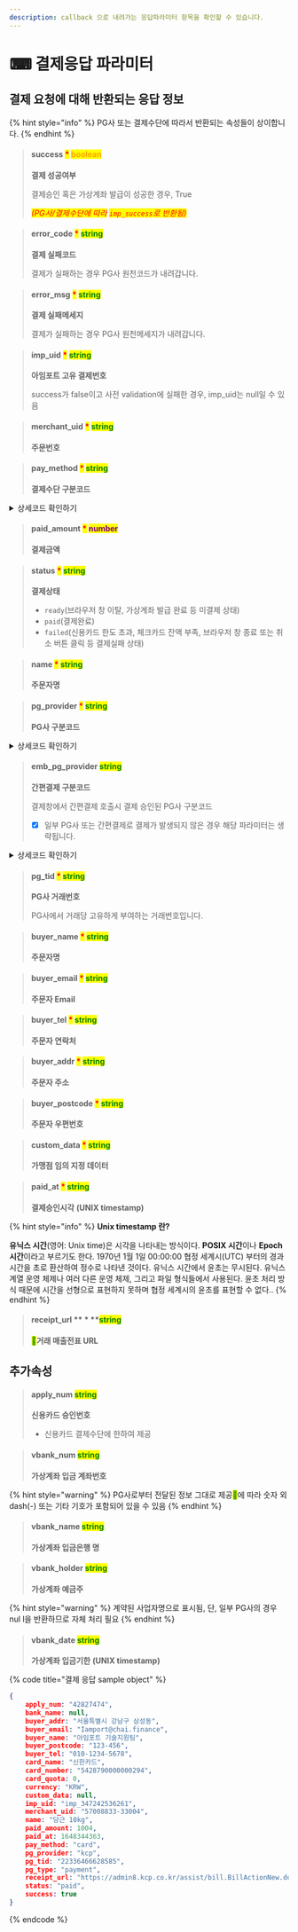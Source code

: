 ```yaml
---
description: callback 으로 내려가는 응답파라미터 항목을 확인할 수 있습니다.
---
```


# ⌨ 결제응답 파라미터

## 결제 요청에 대해 반환되는 응답 정보

{% hint style="info" %}
PG사 또는 결제수단에 따라서 반환되는 속성들이 상이합니다.
{% endhint %}

> #### success  <mark style="color:red;">\*</mark>  <mark style="color:orange;">boolean</mark>
>
> **결제 성공여부**&#x20;
>
> 결제승인 혹은 가상계좌 발급이 성공한 경우, True
>
> _<mark style="color:red;">(PG사/결제수단에 따라</mark> <mark style="color:red;"></mark><mark style="color:red;">`imp_success`</mark><mark style="color:red;">로 반환됨)</mark>_

> #### error\_code  <mark style="color:orange;"></mark>  <mark style="color:red;">\*</mark>  <mark style="color:orange;"></mark>  <mark style="color:green;">string</mark>
>
> **결제 실패코드**
>
> 결제가 실패하는 경우 PG사 원천코드가 내려갑니다.

> #### error\_msg  <mark style="color:red;">\*</mark>  <mark style="color:green;">string</mark>
>
> **결제 실패메세지**
>
> 결제가 실패하는 경우 PG사 원천메세지가 내려갑니다.

> #### imp\_uid  <mark style="color:red;">\*</mark>  <mark style="color:green;">string</mark>
>
> **아임포트 고유 결제번호**
>
> success가 false이고 사전 validation에 실패한 경우, imp\_uid는 null일 수 있음

> #### merchant\_uid  <mark style="color:green;"></mark>  <mark style="color:red;">\*</mark> <mark style="color:green;">string</mark>
>
> **주문번호**

> #### pay\_method  <mark style="color:green;"></mark>  <mark style="color:red;">\*</mark>  <mark style="color:green;">string</mark>
>
> **결제수단 구분코드**

<details>

<summary>상세코드 확인하기</summary>

* `card` **** (신용카드)
* `trans`(실시간계좌이체)
* `vbank`(가상계좌)
* `phone`(휴대폰소액결제)
* `samsung`(삼성페이 / <mark style="color:red;">이니시스, KCP 전용</mark>)
* `kpay`(KPay앱 직접호출 / <mark style="color:red;">이니시스 전용</mark>)
* `kakaopay`(카카오페이 직접호출 / <mark style="color:red;">이니시스, KCP, 나이스페이먼츠 전용</mark>)
* `payco`(페이코 직접호출 / <mark style="color:red;">이니시스, KCP 전용</mark>)
* `lpay`(LPAY 직접호출 / <mark style="color:red;">이니시스 전용</mark>)
* `ssgpay`(SSG페이 직접호출 / <mark style="color:red;">이니시스 전용</mark>)
* `tosspay`(토스간편결제 직접호출 / <mark style="color:red;">이니시스 전용</mark>)
* `cultureland`(문화상품권 / <mark style="color:red;">이니시스, 토스페이먼츠(구 LG U+), KCP 전용</mark>)
* `smartculture`(스마트문상 / <mark style="color:red;">이니시스, 토스페이먼츠(구 LG U+), KCP 전용</mark>)
* `happymoney`(해피머니 / <mark style="color:red;">이니시스, KCP 전용</mark>)
* `booknlife`(도서문화상품권 / <mark style="color:red;">토스페이먼츠(구 LG U+), KCP 전용</mark>)
* `point`(베네피아 포인트 등 포인트 결제 / <mark style="color:red;">KCP 전용</mark>)
* `wechat`(위쳇페이 / <mark style="color:red;">엑심베이 전용</mark>)
* `alipay`(알리페이 / <mark style="color:red;">엑심베이 전용</mark>)
* `unionpay`(유니온페이 / <mark style="color:red;">엑심베이 전용</mark>)
* `tenpay`(텐페이 / <mark style="color:red;">엑심베이 전용</mark>)

</details>

> #### paid\_amount  <mark style="color:green;"></mark>  <mark style="color:red;">\*</mark>  <mark style="color:green;"></mark>  <mark style="color:purple;">number</mark>
>
> **결제금액**

> #### status  <mark style="color:purple;"></mark>  <mark style="color:red;">\*</mark>  <mark style="color:purple;"></mark>  <mark style="color:green;">string</mark>
>
> **결제상태**
>
> * `ready`(브라우저 창 이탈, 가상계좌 발급 완료 등 미결제 상태)
> * `paid`(결제완료)
> * `failed`(신용카드 한도 초과, 체크카드 잔액 부족, 브라우저 창 종료 또는 취소 버튼 클릭 등 결제실패 상태)

> #### name  <mark style="color:green;"></mark>  <mark style="color:red;">\*</mark>  <mark style="color:green;">string</mark>
>
> **주문자명**

> #### pg\_provider  <mark style="color:red;">\*</mark>  <mark style="color:green;">string</mark>
>
> **PG사 구분코드**

<details>

<summary>상세코드 확인하기</summary>

* `html5_inicis`(이니시스웹표준)
* `inicis`(이니시스ActiveX결제창)
* `kcp`(NHN KCP)
* `kcp_billing`(NHN KCP 정기결제)
* `uplus`(토스페이먼츠(구 LG U+))
* `nice`(나이스페이)
* `jtnet`(JTNet)
* `kicc`(한국정보통신)
* `bluewalnut`(블루월넛)
* `kakaopay`(카카오페이)
* `danal`(다날휴대폰소액결제)
* `danal_tpay`(다날일반결제)
* `mobilians`(모빌리언스 휴대폰소액결제)
* `chai`(차이 간편결제)
* `syrup`(시럽페이)
* `payco`(페이코)
* `paypal`(페이팔)
* `eximbay`(엑심베이)
* `naverpay`(네이버페이-결제형)
* `naverco`(네이버페이-주문형)
* `smilepay`(스마일페이)
* `alipay`(알리페이)
* `paymentwall`(페이먼트월)
* `payple`(페이플)
* `eximbay`(엑심베이)
* `tosspay`(토스간편결제)
* `smartro`(스마트로)
* `settle`(세틀뱅크

</details>

> #### emb\_pg\_provider  <mark style="color:green;">string</mark>
>
> **간편결제 구분코드**
>
> 결제창에서 간편결제 호출시 결제 승인된 PG사 <mark style="color:green;"></mark> 구분코드
>
> * [x] 일부 PG사 또는 간편결제로 결제가 발생되지 않은 경우 해당 파라미터는 생략됩니다.

<details>

<summary>상세코드 확인하기</summary>

* Naver Pay
* Kako Pay
* Payco
* Samsung Pay
* SSG Pay
* L.pay
* Kpay

</details>

> #### pg\_tid  <mark style="color:red;">\*</mark> <mark style="color:green;">string</mark>
>
> **PG사 거래번호**
>
> PG사에서 거래당 고유하게 부여하는 거래번호입니다.

> #### buyer\_name  <mark style="color:green;"></mark>  <mark style="color:red;">\*</mark>  <mark style="color:green;">string</mark>
>
> **주문자명**

> #### buyer\_email <mark style="color:green;"></mark>  <mark style="color:red;">\*</mark>  <mark style="color:green;">string</mark>
>
> **주문자 Email**

> #### buyer\_tel  <mark style="color:green;"></mark>  <mark style="color:red;">\*</mark>  <mark style="color:green;">string</mark>
>
> **주문자 연락처**

> #### buyer\_addr  <mark style="color:green;"></mark>  <mark style="color:red;">\*</mark>  <mark style="color:green;">string</mark>
>
> **주문자 주소**

> #### buyer\_postcode  <mark style="color:green;"></mark>  <mark style="color:red;">\*</mark>  <mark style="color:green;">string</mark>
>
> **주문자 우편번호**

> #### custom\_data  <mark style="color:red;">\*</mark>  <mark style="color:green;">string</mark>
>
> **가맹점 임의 지정 데이터**

> #### paid\_at  <mark style="color:green;"></mark>  <mark style="color:red;">\*</mark>  <mark style="color:green;">string</mark>
>
> **결제승인시각** <mark style="color:green;"></mark> **(UNIX timestamp)**

{% hint style="info" %}
**Unix timestamp 란?**

**유닉스 시간**(영어: Unix time)은 시각을 나타내는 방식이다. **POSIX 시간**이나 **Epoch 시간**이라고 부르기도 한다. 1970년 1월 1일 00:00:00 협정 세계시(UTC) 부터의 경과 시간을 초로 환산하여 정수로 나타낸 것이다. 유닉스 시간에서 윤초는 무시된다. 유닉스 계열 운영 체제나 여러 다른 운영 체제, 그리고 파일 형식들에서 사용된다. 윤초 처리 방식 때문에 시간을 선형으로 표현하지 못하며 협정 세계시의 윤초를 표현할 수 없다..
{% endhint %}

> #### receipt\_url  **  **<mark style="color:red;">**\***</mark>**    **<mark style="color:green;">**string**</mark>
>
> <mark style="color:green;">****</mark>**거래 매출전표  URL**

## 추가속성

> #### apply\_num   <mark style="color:green;">string</mark>
>
> **신용카드 승인번호**
>
> * 신용카드 결제수단에 한하여 제공

> #### vbank\_num    <mark style="color:green;">string</mark>
>
> **가상계좌 입금 계좌번호**

{% hint style="warning" %}
PG사로부터 전달된 정보 그대로 제공<mark style="color:green;"></mark>에 따라 숫자 외 dash(-) 또는 기타 기호가 포함되어 있을 수 있음
{% endhint %}

> #### vbank\_name   <mark style="color:green;">string</mark>
>
> **가상계좌 입금은행 명**

> #### vbank\_holder  <mark style="color:green;">string</mark>
>
> **가상계좌 예금주**

{% hint style="warning" %}
계약된 사업자명으로 표시됨, 단, 일부 PG사의 경우 nul <mark style="color:green;"></mark> l을 반환하므로 자체 처리 필요
{% endhint %}

> #### vbank\_date  <mark style="color:green;">string</mark>
>
> **가상계좌 입금기한** <mark style="color:green;"></mark> **(UNIX timestamp)**



{% code title="결제 응답 sample object" %}
```json
{
    apply_num: "42827474",
    bank_name: null,
    buyer_addr: "서울특별시 강남구 삼성동",
    buyer_email: "Iamport@chai.finance",
    buyer_name: "아임포트 기술지원팀",
    buyer_postcode: "123-456",
    buyer_tel: "010-1234-5678",
    card_name: "신한카드",
    card_number: "5428790000000294",
    card_quota: 0,
    currency: "KRW",
    custom_data: null,
    imp_uid: "imp_347242536261",
    merchant_uid: "57008833-33004",
    name: "당근 10kg",
    paid_amount: 1004,
    paid_at: 1648344363,
    pay_method: "card",
    pg_provider: "kcp",
    pg_tid: "22336466628585",
    pg_type: "payment",
    receipt_url: "https://admin8.kcp.co.kr/assist/bill.BillActionNew.do?cmd=card_bill&tno=22336466628585&order_no=imp_347242536261&trade_mony=1004",
    status: "paid",
    success: true
}
```
{% endcode %}
